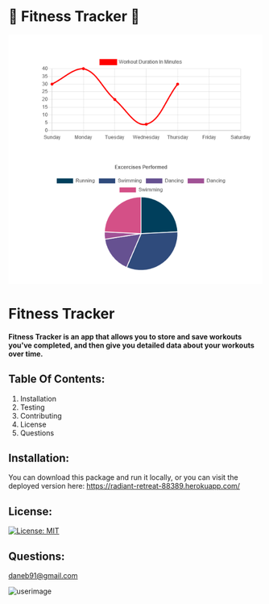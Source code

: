 # :running: Fitness Tracker :running:
![fitnesstracker](./public/demopic.png)

# Fitness Tracker 
#### Fitness Tracker is an app that allows you to store and save workouts you've completed, and then give you detailed data about your workouts over time.

## Table Of Contents:
  1. Installation 
  2. Testing 
  3. Contributing
  4. License
  5. Questions 

## Installation: 
 You can download this package and run it locally, or you can visit the deployed version here: https://radiant-retreat-88389.herokuapp.com/

## License: 
 [![License: MIT](https://img.shields.io/badge/License-MIT-yellow.svg)](https://opensource.org/licenses/MIT) 

## Questions: 
daneb91@gmail.com 

![userimage](https://avatars0.githubusercontent.com/u/8218186?v=4)
